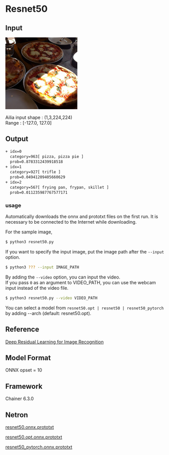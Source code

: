 # Resnet50

## Input

![Input](pizza.jpg)

Ailia input shape : (1,3,224,224)  
Range : [-127.0, 127.0]

## Output

```
+ idx=0
  category=963[ pizza, pizza pie ]
  prob=0.8783312439918518
+ idx=1
  category=927[ trifle ]
  prob=0.04941209405660629
+ idx=2
  category=567[ frying pan, frypan, skillet ]
  prob=0.011235987767577171
```

### usage
Automatically downloads the onnx and prototxt files on the first run.
It is necessary to be connected to the Internet while downloading.

For the sample image,
``` bash
$ python3 resnet50.py
```

If you want to specify the input image, put the image path after the `--input` option.  
```bash
$ python3 ??? --input IMAGE_PATH
```

By adding the `--video` option, you can input the video.   
If you pass `0` as an argument to VIDEO_PATH, you can use the webcam input instead of the video file.
```bash
$ python3 resnet50.py --video VIDEO_PATH
```

You can select a model from `resnet50.opt | resnet50 | resnet50_pytorch` by adding --arch (default: resnet50.opt).

## Reference

[Deep Residual Learning for Image Recognition]( https://github.com/KaimingHe/deep-residual-networks)

## Model Format

ONNX opset = 10

## Framework

Chainer 6.3.0

## Netron

[resnet50.onnx.prototxt](https://netron.app/?url=https://storage.googleapis.com/ailia-models/resnet50/resnet50.onnx.prototxt)

[resnet50.opt.onnx.prototxt](https://netron.app/?url=https://storage.googleapis.com/ailia-models/resnet50/resnet50.opt.onnx.prototxt)

[resnet50_pytorch.onnx.prototxt](https://netron.app/?url=https://storage.googleapis.com/ailia-models/resnet50/resnet50_pytorch.onnx.prototxt)
